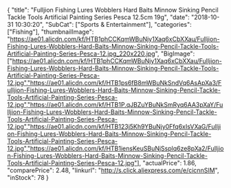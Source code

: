 {
	"title": "Fulljion Fishing Lures Wobblers Hard Baits Minnow Sinking Pencil Tackle Tools Artificial Painting Series Pesca 12.5cm 19g",
	"date": "2018-10-31 10:30:20",
	"SubCat": ["Sports & Entertainment"],
	"categories": ["Fishing"],
	"thumbnailImage": "https://ae01.alicdn.com/kf/HTB1phCCKqmWBuNjy1Xaq6xCbXXau/Fulljion-Fishing-Lures-Wobblers-Hard-Baits-Minnow-Sinking-Pencil-Tackle-Tools-Artificial-Painting-Series-Pesca-12.jpg_220x220.jpg",
	"BigImage": ["https://ae01.alicdn.com/kf/HTB1phCCKqmWBuNjy1Xaq6xCbXXau/Fulljion-Fishing-Lures-Wobblers-Hard-Baits-Minnow-Sinking-Pencil-Tackle-Tools-Artificial-Painting-Series-Pesca-12.jpg","https://ae01.alicdn.com/kf/HTB1ps6fB8mWBuNkSndVq6AsApXa3/Fulljion-Fishing-Lures-Wobblers-Hard-Baits-Minnow-Sinking-Pencil-Tackle-Tools-Artificial-Painting-Series-Pesca-12.jpg","https://ae01.alicdn.com/kf/HTB1P.qJBZuYBuNkSmRyq6AA3pXaY/Fulljion-Fishing-Lures-Wobblers-Hard-Baits-Minnow-Sinking-Pencil-Tackle-Tools-Artificial-Painting-Series-Pesca-12.jpg","https://ae01.alicdn.com/kf/HTB123j5Kh9YBuNjy0Ffq6xIsVXaG/Fulljion-Fishing-Lures-Wobblers-Hard-Baits-Minnow-Sinking-Pencil-Tackle-Tools-Artificial-Painting-Series-Pesca-12.jpg","https://ae01.alicdn.com/kf/HTB1iensKeuSBuNjSsplq6ze8pXa2/Fulljion-Fishing-Lures-Wobblers-Hard-Baits-Minnow-Sinking-Pencil-Tackle-Tools-Artificial-Painting-Series-Pesca-12.jpg"],
	"actualPrice": 1.86,
	"comparePrice": 2.48,
	"linkurl": "http://s.click.aliexpress.com/e/cicnnSIM",
	"inStock": 78
}
